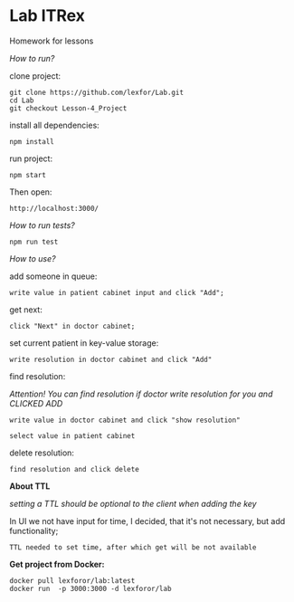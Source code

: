 # Lab ITRex
Homework for lessons

*How to run?*

clone project:

    git clone https://github.com/lexfor/Lab.git
    cd Lab
    git checkout Lesson-4_Project

install all dependencies:

    npm install

run project:

    npm start

Then open:

    http://localhost:3000/

*How to run tests?*

    npm run test

*How to use?*

add someone in queue:  

    write value in patient cabinet input and click "Add";

get next: 

    click "Next" in doctor cabinet;

set current patient in key-value storage:  

    write resolution in doctor cabinet and click "Add"

find resolution:

*Attention! You can find resolution if doctor write resolution for you and *CLICKED ADD**

    write value in doctor cabinet and click "show resolution"

    select value in patient cabinet

delete resolution:

    find resolution and click delete


**About TTL**

*setting a TTL should be optional to the client when adding the key*

In UI we not have input for time, I decided, that it's not necessary, but add functionality;

    TTL needed to set time, after which get will be not available


**Get project from Docker:**

    docker pull lexforor/lab:latest
    docker run  -p 3000:3000 -d lexforor/lab

